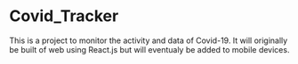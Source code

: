 # Covid_Tracker
This is a project to monitor the activity and data of Covid-19. It will originally be built of web using React.js but will eventualy be added to mobile devices.
